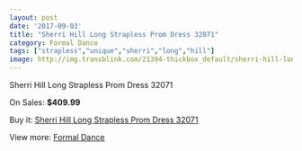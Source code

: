 ```yaml
---
layout: post
date: '2017-09-03'
title: "Sherri Hill Long Strapless Prom Dress 32071"
category: Formal Dance
tags: ["strapless","unique","sherri","long","hill"]
image: http://img.transblink.com/21394-thickbox_default/sherri-hill-long-strapless-prom-dress-32071.jpg
---
```

Sherri Hill Long Strapless Prom Dress 32071

On Sales: **$409.99**
<a href="https://www.transblink.com/en/formal-dance/6780-sherri-hill-long-strapless-prom-dress-32071.html"><amp-img layout="responsive" width="600" height="600" src="//img.transblink.com/21394-thickbox_default/sherri-hill-long-strapless-prom-dress-32071.jpg" alt="Sherri Hill Long Strapless Prom Dress 32071 0" /></a>
<a href="https://www.transblink.com/en/formal-dance/6780-sherri-hill-long-strapless-prom-dress-32071.html"><amp-img layout="responsive" width="600" height="600" src="//img.transblink.com/21398-thickbox_default/sherri-hill-long-strapless-prom-dress-32071.jpg" alt="Sherri Hill Long Strapless Prom Dress 32071 1" /></a>
<a href="https://www.transblink.com/en/formal-dance/6780-sherri-hill-long-strapless-prom-dress-32071.html"><amp-img layout="responsive" width="600" height="600" src="//img.transblink.com/21397-thickbox_default/sherri-hill-long-strapless-prom-dress-32071.jpg" alt="Sherri Hill Long Strapless Prom Dress 32071 2" /></a>
<a href="https://www.transblink.com/en/formal-dance/6780-sherri-hill-long-strapless-prom-dress-32071.html"><amp-img layout="responsive" width="600" height="600" src="//img.transblink.com/21396-thickbox_default/sherri-hill-long-strapless-prom-dress-32071.jpg" alt="Sherri Hill Long Strapless Prom Dress 32071 3" /></a>
<a href="https://www.transblink.com/en/formal-dance/6780-sherri-hill-long-strapless-prom-dress-32071.html"><amp-img layout="responsive" width="600" height="600" src="//img.transblink.com/21395-thickbox_default/sherri-hill-long-strapless-prom-dress-32071.jpg" alt="Sherri Hill Long Strapless Prom Dress 32071 4" /></a>

Buy it: [Sherri Hill Long Strapless Prom Dress 32071](https://www.transblink.com/en/formal-dance/6780-sherri-hill-long-strapless-prom-dress-32071.html "Sherri Hill Long Strapless Prom Dress 32071")

View more: [Formal Dance](https://www.transblink.com/en/6-formal-dance "Formal Dance")